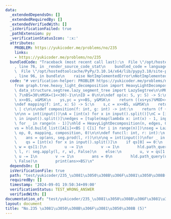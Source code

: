 ```yaml
---
data:
  _extendedDependsOn: []
  _extendedRequiredBy: []
  _extendedVerifiedWith: []
  _isVerificationFailed: true
  _pathExtension: py
  _verificationStatusIcon: ':x:'
  attributes:
    PROBLEM: https://yukicoder.me/problems/no/235
    links:
    - https://yukicoder.me/problems/no/235
  bundledCode: "Traceback (most recent call last):\n  File \"/opt/hostedtoolcache/PyPy/3.10.14/x64/lib/pypy3.10/site-packages/onlinejudge_verify/documentation/build.py\"\
    , line 76, in _render_source_code_stat\n    bundled_code = language.bundle(\n\
    \  File \"/opt/hostedtoolcache/PyPy/3.10.14/x64/lib/pypy3.10/site-packages/onlinejudge_verify/languages/python.py\"\
    , line 96, in bundle\n    raise NotImplementedError\nNotImplementedError\n"
  code: "# verification-helper: PROBLEM https://yukicoder.me/problems/no/235\n\n\n\
    from graph.tree.heavy_light_decomposition import HeavyLightDecomposition\nfrom\
    \ data_structure.segtree.lazy_segment_tree import LazySegtree\n\nMOD = 10**9 +\
    \ 7\nBS=30\nMSK=(1<<30)-1\n\nID = 0\n\n\ndef op(x: S, y: S) -> S:\n    xs,xc =\
    \ x>>BS, x&MSK\n    ys,yc = y>>BS, y&MSK\n    return ((xs+ys)%MOD<<BS | (xc+yc)%MOD\n\
    \ndef mapping(f: int, x: S) -> S:\n    s,c = x>>BS, x&MSK\n    return ((s+f*c%MOD)%MOD<<BS\
    \ | c\n\n\ndef composition(f: int, g: int) -> int:\n    return (f + g) % MOD\n\
    \n\nn = int(input())\nA = [int(x) for x in input().split()]\nC = [int(x) for x\
    \ in input().split()]\nedges = [tuple(map(lambda x: int(x) - 1, input().split()))\
    \ for _ in range(n - 1)]\nhld = HeavyLightDecomposition(n, edges, 0, False)\n\
    vs = hld.build_list([A[i]<<BS | C[i] for i in range(n)])\nseg = LazySegtree(vs,\
    \ op, 0, mapping, composition, 0)\n\n\ndef func(l: int, r: int):\n    global ans\n\
    \    ans = op(ans, seg.prod(l, r))\n\n\nq = int(input())\nfor _ in range(q):\n\
    \    qs = [int(x) for x in input().split()]\n    if qs[0] == 0:\n        u, v,\
    \ w = qs[1:]\n        u -= 1\n        v -= 1\n        hld.path_query(u, v, lambda\
    \ l, r: seg.apply(l, r, w), False)\n    else:\n        u, v = qs[1:]\n       \
    \ u -= 1\n        v -= 1\n        ans = 0\n        hld.path_query(u, v, func,\
    \ False)\n        print(ans>>BS)\n"
  dependsOn: []
  isVerificationFile: true
  path: "test/yukicoder/235_\u3081\u3050\u308B\u306F\u3081\u3050\u308B(5).test.py"
  requiredBy: []
  timestamp: '2024-09-01 19:50:34+09:00'
  verificationStatus: TEST_WRONG_ANSWER
  verifiedWith: []
documentation_of: "test/yukicoder/235_\u3081\u3050\u308B\u306F\u3081\u3050\u308B(5).test.py"
layout: document
title: "No.235 \u3081\u3050\u308B\u306F\u3081\u3050\u308B (5)"
---
```

